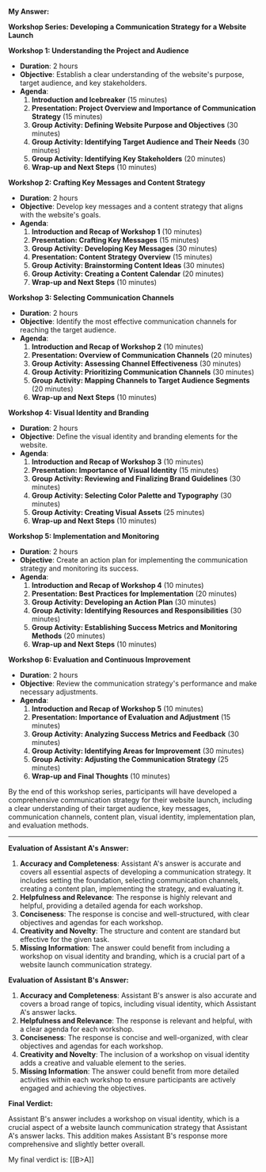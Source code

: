 
**My Answer:**

**Workshop Series: Developing a Communication Strategy for a Website Launch**

**Workshop 1: Understanding the Project and Audience**
- **Duration**: 2 hours
- **Objective**: Establish a clear understanding of the website's purpose, target audience, and key stakeholders.
- **Agenda**:
  1. **Introduction and Icebreaker** (15 minutes)
  2. **Presentation: Project Overview and Importance of Communication Strategy** (15 minutes)
  3. **Group Activity: Defining Website Purpose and Objectives** (30 minutes)
  4. **Group Activity: Identifying Target Audience and Their Needs** (30 minutes)
  5. **Group Activity: Identifying Key Stakeholders** (20 minutes)
  6. **Wrap-up and Next Steps** (10 minutes)

**Workshop 2: Crafting Key Messages and Content Strategy**
- **Duration**: 2 hours
- **Objective**: Develop key messages and a content strategy that aligns with the website's goals.
- **Agenda**:
  1. **Introduction and Recap of Workshop 1** (10 minutes)
  2. **Presentation: Crafting Key Messages** (15 minutes)
  3. **Group Activity: Developing Key Messages** (30 minutes)
  4. **Presentation: Content Strategy Overview** (15 minutes)
  5. **Group Activity: Brainstorming Content Ideas** (30 minutes)
  6. **Group Activity: Creating a Content Calendar** (20 minutes)
  7. **Wrap-up and Next Steps** (10 minutes)

**Workshop 3: Selecting Communication Channels**
- **Duration**: 2 hours
- **Objective**: Identify the most effective communication channels for reaching the target audience.
- **Agenda**:
  1. **Introduction and Recap of Workshop 2** (10 minutes)
  2. **Presentation: Overview of Communication Channels** (20 minutes)
  3. **Group Activity: Assessing Channel Effectiveness** (30 minutes)
  4. **Group Activity: Prioritizing Communication Channels** (30 minutes)
  5. **Group Activity: Mapping Channels to Target Audience Segments** (20 minutes)
  6. **Wrap-up and Next Steps** (10 minutes)

**Workshop 4: Visual Identity and Branding**
- **Duration**: 2 hours
- **Objective**: Define the visual identity and branding elements for the website.
- **Agenda**:
  1. **Introduction and Recap of Workshop 3** (10 minutes)
  2. **Presentation: Importance of Visual Identity** (15 minutes)
  3. **Group Activity: Reviewing and Finalizing Brand Guidelines** (30 minutes)
  4. **Group Activity: Selecting Color Palette and Typography** (30 minutes)
  5. **Group Activity: Creating Visual Assets** (25 minutes)
  6. **Wrap-up and Next Steps** (10 minutes)

**Workshop 5: Implementation and Monitoring**
- **Duration**: 2 hours
- **Objective**: Create an action plan for implementing the communication strategy and monitoring its success.
- **Agenda**:
  1. **Introduction and Recap of Workshop 4** (10 minutes)
  2. **Presentation: Best Practices for Implementation** (20 minutes)
  3. **Group Activity: Developing an Action Plan** (30 minutes)
  4. **Group Activity: Identifying Resources and Responsibilities** (30 minutes)
  5. **Group Activity: Establishing Success Metrics and Monitoring Methods** (20 minutes)
  6. **Wrap-up and Next Steps** (10 minutes)

**Workshop 6: Evaluation and Continuous Improvement**
- **Duration**: 2 hours
- **Objective**: Review the communication strategy's performance and make necessary adjustments.
- **Agenda**:
  1. **Introduction and Recap of Workshop 5** (10 minutes)
  2. **Presentation: Importance of Evaluation and Adjustment** (15 minutes)
  3. **Group Activity: Analyzing Success Metrics and Feedback** (30 minutes)
  4. **Group Activity: Identifying Areas for Improvement** (30 minutes)
  5. **Group Activity: Adjusting the Communication Strategy** (25 minutes)
  6. **Wrap-up and Final Thoughts** (10 minutes)

By the end of this workshop series, participants will have developed a comprehensive communication strategy for their website launch, including a clear understanding of their target audience, key messages, communication channels, content plan, visual identity, implementation plan, and evaluation methods.

---

**Evaluation of Assistant A's Answer:**

1. **Accuracy and Completeness**: Assistant A's answer is accurate and covers all essential aspects of developing a communication strategy. It includes setting the foundation, selecting communication channels, creating a content plan, implementing the strategy, and evaluating it.
2. **Helpfulness and Relevance**: The response is highly relevant and helpful, providing a detailed agenda for each workshop.
3. **Conciseness**: The response is concise and well-structured, with clear objectives and agendas for each workshop.
4. **Creativity and Novelty**: The structure and content are standard but effective for the given task.
5. **Missing Information**: The answer could benefit from including a workshop on visual identity and branding, which is a crucial part of a website launch communication strategy.

**Evaluation of Assistant B's Answer:**

1. **Accuracy and Completeness**: Assistant B's answer is also accurate and covers a broad range of topics, including visual identity, which Assistant A's answer lacks.
2. **Helpfulness and Relevance**: The response is relevant and helpful, with a clear agenda for each workshop.
3. **Conciseness**: The response is concise and well-organized, with clear objectives and agendas for each workshop.
4. **Creativity and Novelty**: The inclusion of a workshop on visual identity adds a creative and valuable element to the series.
5. **Missing Information**: The answer could benefit from more detailed activities within each workshop to ensure participants are actively engaged and achieving the objectives.

**Final Verdict:**

Assistant B's answer includes a workshop on visual identity, which is a crucial aspect of a website launch communication strategy that Assistant A's answer lacks. This addition makes Assistant B's response more comprehensive and slightly better overall.

My final verdict is: [[B>A]]